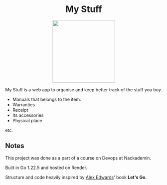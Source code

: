 <div align="center">
  
  <h1>
    My Stuff
  </h1>
  <img src="https://i.imgur.com/TEozer8.png" width="200">
</div>

My Stuff is a web app to organise and keep better track of the stuff you buy.

- Manuals that belongs to the item.
- Warranties
- Receipt
- Its accessories
- Physical place

etc.

## Notes
This project was done as a part of a course on Devops at Nackademin.

Built in Go 1.22.5 and hosted on Render.

Structure and code heavily inspired by [Alex Edwards](https://github.com/alexedwards)' book **Let's Go**.
